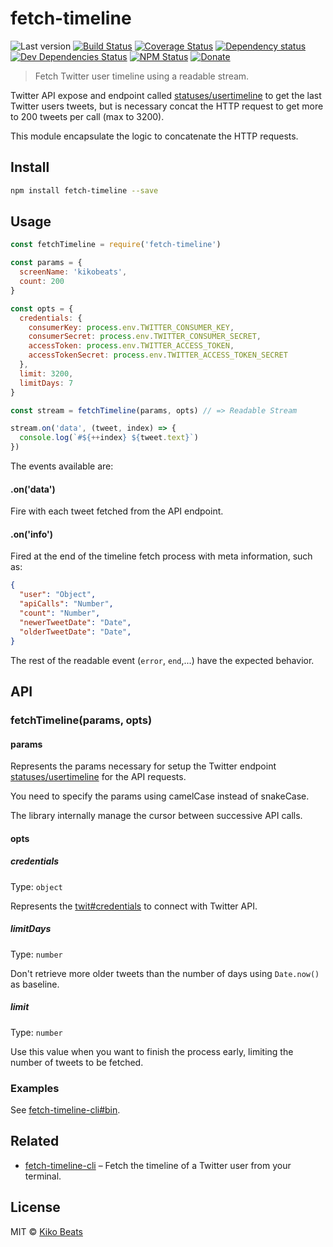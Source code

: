 # fetch-timeline

![Last version](https://img.shields.io/github/tag/Kikobeats/fetch-timeline.svg?style=flat-square)
[![Build Status](https://img.shields.io/travis/Kikobeats/fetch-timeline/master.svg?style=flat-square)](https://travis-ci.org/Kikobeats/fetch-timeline)
[![Coverage Status](https://img.shields.io/coveralls/Kikobeats/fetch-timeline.svg?style=flat-square)](https://coveralls.io/github/Kikobeats/fetch-timeline)
[![Dependency status](https://img.shields.io/david/Kikobeats/fetch-timeline.svg?style=flat-square)](https://david-dm.org/Kikobeats/fetch-timeline)
[![Dev Dependencies Status](https://img.shields.io/david/dev/Kikobeats/fetch-timeline.svg?style=flat-square)](https://david-dm.org/Kikobeats/fetch-timeline#info=devDependencies)
[![NPM Status](https://img.shields.io/npm/dm/fetch-timeline.svg?style=flat-square)](https://www.npmjs.org/package/fetch-timeline)
[![Donate](https://img.shields.io/badge/donate-paypal-blue.svg?style=flat-square)](https://paypal.me/Kikobeats)


> Fetch Twitter user timeline using a readable stream.

Twitter API expose and endpoint called [statuses/usertimeline](https://dev.twitter.com/rest/reference/get/statuses/user_timeline) to get the last Twitter users tweets, but is necessary concat the HTTP
request to get more to 200 tweets per call (max to 3200).

This module encapsulate the logic to concatenate the HTTP requests.

## Install

```bash
npm install fetch-timeline --save
```

## Usage

```js
const fetchTimeline = require('fetch-timeline')

const params = {
  screenName: 'kikobeats',
  count: 200
}

const opts = {
  credentials: {
    consumerKey: process.env.TWITTER_CONSUMER_KEY,
    consumerSecret: process.env.TWITTER_CONSUMER_SECRET,
    accessToken: process.env.TWITTER_ACCESS_TOKEN,
    accessTokenSecret: process.env.TWITTER_ACCESS_TOKEN_SECRET
  },
  limit: 3200,
  limitDays: 7
}

const stream = fetchTimeline(params, opts) // => Readable Stream

stream.on('data', (tweet, index) => {
  console.log(`#${++index} ${tweet.text}`)
})
```

The events available are:

#### .on('data')

Fire with each tweet fetched from the API endpoint.

#### .on('info')

Fired at the end of the timeline fetch process with meta information, such as:

```json
{
  "user": "Object",
  "apiCalls": "Number",
  "count": "Number",
  "newerTweetDate": "Date",
  "olderTweetDate": "Date",
}
```

The rest of the readable event (`error`, `end`,...) have the expected behavior.

## API

### fetchTimeline(params, opts)

#### params

Represents the params necessary for setup the Twitter endpoint [statuses/usertimeline](https://dev.twitter.com/rest/reference/get/statuses/user_timeline) for the API requests.

You need to specify the params using camelCase instead of snakeCase.

The library internally manage the cursor between successive API calls.

#### opts

##### credentials
Type: `object`


Represents the [twit#credentials](https://github.com/ttezel/twit#var-t--new-twitconfig) to connect with Twitter API.

##### limitDays
Type: `number`

Don't retrieve more older tweets than the number of days using `Date.now()` as baseline.

##### limit
Type: `number`

Use this value when you want to finish the process early, limiting the number of tweets to be fetched.

### Examples

See [fetch-timeline-cli#bin](https://github.com/Kikobeats/fetch-timeline-cli/blob/master/bin/index.js#L116-L146).

## Related

- [fetch-timeline-cli](https://github.com/Kikobeats/fetch-timeline-cli) – Fetch the timeline of a Twitter user from your terminal.

## License

MIT © [Kiko Beats](http://kikobeats.com)
